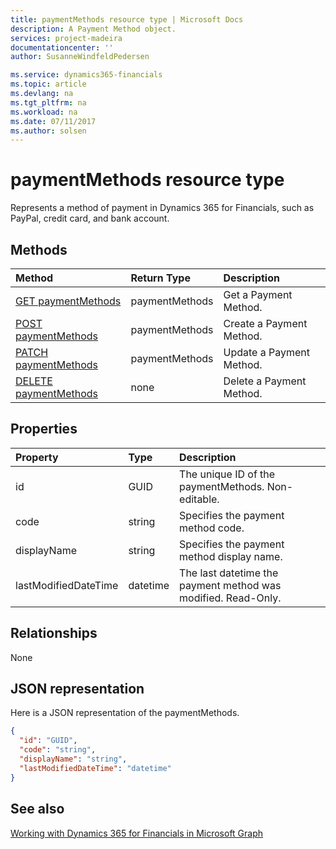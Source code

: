```yaml
---
title: paymentMethods resource type | Microsoft Docs
description: A Payment Method object.
services: project-madeira
documentationcenter: ''
author: SusanneWindfeldPedersen

ms.service: dynamics365-financials
ms.topic: article
ms.devlang: na
ms.tgt_pltfrm: na
ms.workload: na
ms.date: 07/11/2017
ms.author: solsen
---
```


# paymentMethods resource type
Represents a method of payment in Dynamics 365 for Financials, such as PayPal, credit card, and bank account.

## Methods

| Method                                                          | Return Type  |Description             |
|:----------------------------------------------------------------|:-------------|:-----------------------|
|[GET paymentMethods](../api/dynamics_get_paymentmethods.md)      |paymentMethods|Get a Payment Method.   |
|[POST paymentMethods](../api/dynamics_create_paymentmethods.md)  |paymentMethods|Create a Payment Method.|
|[PATCH paymentMethods](../api/dynamics_update_paymentmethods.md) |paymentMethods|Update a Payment Method.|
|[DELETE paymentMethods](../api/dynamics_delete_paymentmethods.md)|none          |Delete a Payment Method.|

## Properties
| Property	         | Type	  |Description                                                  |
|:-------------------|:-------|:------------------------------------------------------------|
|id                  |GUID    |The unique ID of the paymentMethods. Non-editable.           |
|code                |string  |Specifies the payment method code.                           |
|displayName         |string  |Specifies the payment method display name.                   |
|lastModifiedDateTime|datetime|The last datetime the payment method was modified. Read-Only.|  


## Relationships
None

## JSON representation

Here is a JSON representation of the paymentMethods.


```json
{
  "id": "GUID",
  "code": "string",
  "displayName": "string",
  "lastModifiedDateTime": "datetime"
}

```

## See also
[Working with Dynamics 365 for Financials in Microsoft Graph](../resources/dynamics_overview.md) 
